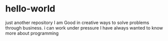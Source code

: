 # hello-world
just another repository
I am Good in creative ways to solve problems through business.
i can work under pressure
I have always wanted to know more about programming
